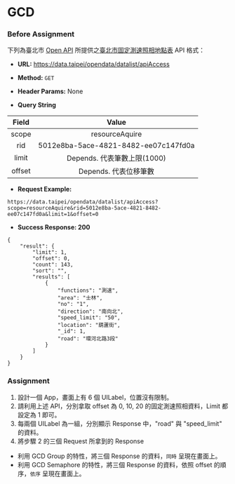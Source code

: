 # GCD

### Before Assignment

下列為臺北市 [Open API](https://data.taipei/#/) 所提供之[臺北市固定測速照相地點表](https://data.taipei/#/dataset/detail?id=745b8808-061f-4f5b-9a62-da1590c049a9) API 格式：

* **URL:** https://data.taipei/opendata/datalist/apiAccess

* **Method:** `GET`

* **Header Params:** None

* **Query String**

| Field | Value |
| :---: | :---: |
| scope | resourceAquire |
| rid | 5012e8ba-5ace-4821-8482-ee07c147fd0a |
| limit | Depends. 代表筆數上限(1000)|
| offset |  Depends. 代表位移筆數|

* **Request Example:**

```
https://data.taipei/opendata/datalist/apiAccess?scope=resourceAquire&rid=5012e8ba-5ace-4821-8482-ee07c147fd0a&limit=1&offset=0
```

* **Success Response: 200**

```
{
    "result": {
        "limit": 1,
        "offset": 0,
        "count": 143,
        "sort": "",
        "results": [
            {
                "functions": "測速",
                "area": "士林",
                "no": "1",
                "direction": "南向北",
                "speed_limit": "50",
                "location": "葫蘆街",
                "_id": 1,
                "road": "環河北路3段"
            }
        ]
    }
}
```

### Assignment

1. 設計一個 App，畫面上有 6 個 UILabel，位置沒有限制。
2. 請利用上述 API，分別拿取 offset 為 0, 10, 20 的固定測速照相資料，Limit 都設定為 1 即可。
3. 每兩個 UILabel 為一組，分別顯示 Response 中，"road" 與 "speed_limit" 的資料。
4. 將步驟 2 的三個 Request 所拿到的 Response
- 利用 GCD Group 的特性，將三個 Response 的資料，`同時` 呈現在畫面上。
- 利用 GCD Semaphore 的特性，將三個 Response 的資料，依照 offset 的順序，`依序` 呈現在畫面上。